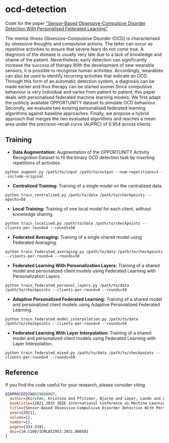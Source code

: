 # ocd-detection
Code for the paper ["Sensor-Based Obsessive-Compulsive Disorder Detection With Personalised Federated Learning"](https://doi.org/10.1109/ICMLA52953.2021.00058).

The mental illness Obsessive-Compulsive Disorder (OCD) is characterised by obsessive thoughts and compulsive actions. The latter can occur as repetitive activities to ensure that severe fears do not come true. A diagnosis of the disease is usually very late due to a lack of knowledge and shame of the patient. Nevertheless, early detection can significantly increase the success of therapy.With the development of new wearable sensors, it is possible to recognise human activities. Accordingly, wearables can also be used to identify recurring activities that indicate an OCD. Through this form of an automatic detection system, a diagnosis can be made earlier and thus therapy can be started sooner.Since compulsive behaviour is very individual and varies from patient to patient, this paper deals with personalised federated machine learning models. We first adapt the publicly available OPPORTUNITY dataset to simulate OCD behaviour. Secondly, we evaluate two existing personalised federated learning algorithms against baseline approaches. Finally, we propose a hybrid approach that merges the two evaluated algorithms and reaches a mean area under the precision-recall curve (AUPRC) of 0.954 across clients.

## Training
* **Data Augmentation:**
Augmentation of the OPPORTUNITY Activity Recognition Dataset to fit the binary OCD detection task by inserting repetitions of activities.
```shell
python augment.py /path/to/input /path/to/output --num-repetitions=3 --include-original
```

* **Centralized Training:**
Training of a single model on the centralized data.
```shell
python train_centralized.py /path/to/data /path/to/checkpoints --epochs=50
```

* **Local Training:**
Training of one local model for each client, without knowledge sharing.
```shell
python train_localized.py /path/to/data /path/to/checkpoints --clients-per-round=4 --rounds=50
```

* **Federated Averaging:**
Training of a single shared model using Federated Averaging.
```shell
python train_federated_averaging.py /path/to/data /path/to/checkpoints --clients-per-round=4 --rounds=50
```

* **Federated Learning With Personalization Layers:**
Training of a shared model and personalized client models using Federated Learning with Personalization Layers.
```shell
python train_federated_personal_layers.py /path/to/data /path/to/checkpoints --clients-per-round=4 --rounds=50
```

* **Adaptive Personalized Federated Learning:**
Training of a shared model and personalized client models using Adaptive Personalized Federated Learning.
```shell
python train_federated_model_interpolation.py /path/to/data /path/to/checkpoints --clients-per-round=4 --rounds=50
```

* **Federated Learning With Layer Interpolation:**
Training of a shared model and personalized client models using Federated Learning with Layer Interpolation.
```shell
python train_federated_mixed.py /path/to/data /path/to/checkpoints --clients-per-round=4 --rounds=50
```

## Reference
If you find the code useful for your research, please consider citing
```bib
@INPROCEEDINGS{9680007,
  author={Kirsten, Kristina and Pfitzner, Bjarne and Löper, Lando and Arnrich, Bert},
  booktitle={2021 20th IEEE International Conference on Machine Learning and Applications (ICMLA)}, 
  title={Sensor-Based Obsessive-Compulsive Disorder Detection With Personalised Federated Learning}, 
  year={2021},
  volume={},
  number={},
  pages={333-339},
  doi={10.1109/ICMLA52953.2021.00058}
}
```
